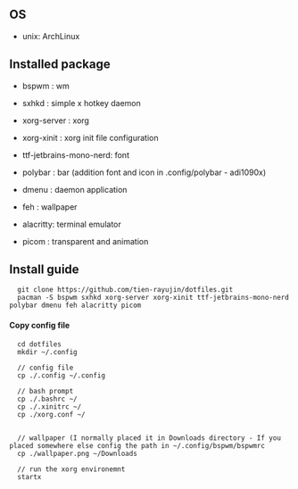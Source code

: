 ## OS
- unix: ArchLinux

## Installed package
- bspwm    : wm
- sxhkd    : simple x hotkey daemon
- xorg-server : xorg
- xorg-xinit  : xorg init file configuration

- ttf-jetbrains-mono-nerd: font

- polybar  : bar (addition font and icon in .config/polybar - adi1090x)
- dmenu    : daemon application
- feh      : wallpaper
- alacritty: terminal emulator
- picom    : transparent and animation


## Install guide
```shell
  git clone https://github.com/tien-rayujin/dotfiles.git
  pacman -S bspwm sxhkd xorg-server xorg-xinit ttf-jetbrains-mono-nerd polybar dmenu feh alacritty picom
```

#### Copy config file
```shell
  cd dotfiles
  mkdir ~/.config

  // config file
  cp ./.config ~/.config

  // bash prompt
  cp ./.bashrc ~/
  cp ./.xinitrc ~/
  cp ./xorg.conf ~/


  // wallpaper (I normally placed it in Downloads directory - If you placed somewhere else config the path in ~/.config/bspwm/bspwmrc
  cp ./wallpaper.png ~/Downloads

  // run the xorg environemnt
  startx
```
